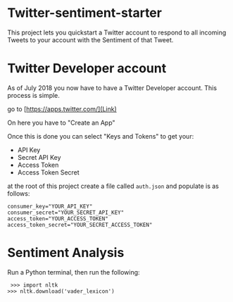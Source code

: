 # Twitter-sentiment-starter
This project lets you quickstart a Twitter account to respond to all incoming Tweets to your account with the Sentiment of that Tweet.

# Twitter Developer account
As of July 2018 you now have to have a Twitter Developer account. This process is simple.

go to [https://apps.twitter.com/](Link)

On here you have to "Create an App"

Once this is done you can select "Keys and Tokens" to get your:
* API Key
* Secret API Key
* Access Token
* Access Token Secret

at the root of this project create a file called `auth.json` and populate is as follows:

```
consumer_key="YOUR_API_KEY"
consumer_secret="YOUR_SECRET_API_KEY"
access_token="YOUR_ACCESS_TOKEN"
access_token_secret="YOUR_SECRET_ACCESS_TOKEN"
```

# Sentiment Analysis
Run a Python terminal, then run the following:
```
 >>> import nltk
>>> nltk.download('vader_lexicon')
```